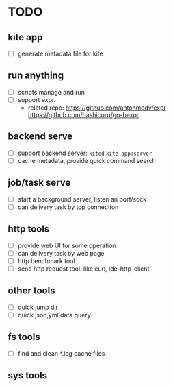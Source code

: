 # TODO

## kite app

- [ ] generate metadata file for kite

## run anything

- [ ] scripts manage and run 
- [ ] support expr. 
  - related repo: https://github.com/antonmedv/expr https://github.com/hashicorp/go-bexpr

## backend serve

- [ ] support backend server: `kited` `kite app:server`
- [ ] cache metadata, provide quick command search

## job/task serve

- [ ] start a background server, listen an port/sock
- [ ] can delivery task by tcp connection

## http tools

- [ ] provide web UI for some operation
- [ ] can delivery task by web page
- [ ] http benchmark tool
- [ ] send http request tool. like curl, ide-http-client

## other tools

- [ ] quick jump dir
- [ ] quick json,yml data query

## fs tools

- [ ] find and clean *.log cache files

## sys tools

